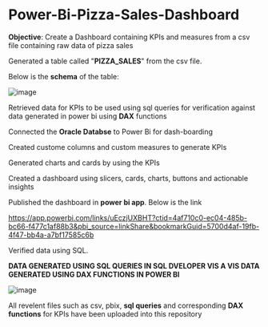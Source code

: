 # Power-Bi-Pizza-Sales-Dashboard
**Objective**: Create a Dashboard containing KPIs and measures from a csv file containing raw data of pizza sales


Generated a table called "**PIZZA_SALES**" from the csv file. 

Below is the **schema** of the table:

![image](https://github.com/Ranjan-Segu/Power-Bi-Pizza-Sales-Dashboard/assets/168505027/893f54e6-b536-4c3f-b3af-a3b213ff494d)

Retrieved data for KPIs to be used using sql queries for verification against data generated in power bi using **DAX** functions

Connected the **Oracle Databse** to Power Bi for dash-boarding

Created custome columns and custom measures to generate KPIs

Generated charts and cards by using the KPIs

Created a dashboard using slicers, cards, charts, buttons and actionable insights

Published the dashboard in **power bi app**. Below is the link

https://app.powerbi.com/links/uEczjUXBHT?ctid=4af710c0-ec04-485b-bc66-f477c1af88b3&pbi_source=linkShare&bookmarkGuid=5700d4af-19fb-4f47-bb4a-a7bf17585c6b

Verified data using SQL. 

**DATA GENERATED USING SQL QUERIES IN SQL DVELOPER VIS A VIS DATA GENERATED USING DAX FUNCTIONS IN POWER BI**

![image](https://github.com/Ranjan-Segu/Power-Bi-Pizza-Sales-Dashboard/assets/168505027/989e604a-1c84-4ad5-951b-a0a19c672240)


All revelent files such as csv, pbix, **sql queries** and corresponding **DAX functions** for KPIs have been uploaded into this repository
